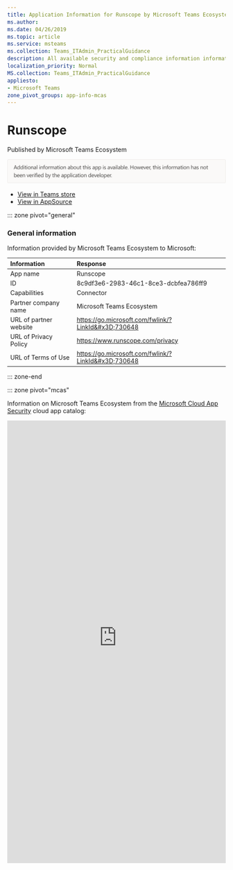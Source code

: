 ```yaml
---
title: Application Information for Runscope by Microsoft Teams Ecosystem
ms.author: 
ms.date: 04/26/2019
ms.topic: article
ms.service: msteams
ms.collection: Teams_ITAdmin_PracticalGuidance
description: All available security and compliance information information for Runscope, its data handling policies, its Microsoft Cloud App Security app catalog information, and security/compliance information in the CSA STAR registry.
localization_priority: Normal
MS.collection: Teams_ITAdmin_PracticalGuidance
appliesto:
- Microsoft Teams
zone_pivot_groups: app-info-mcas
---
```

# Runscope

Published by Microsoft Teams Ecosystem

![Non-attested image](./images/unattested.png)

* <a href="https://teams.microsoft.com/l/app/8c9df3e6-2983-46c1-8ce3-dcbfea786ff9" target="_blank">View in Teams store</a>
* <a href="https://appsource.microsoft.com/en-us/product/office/WA104381611" target="_blank">View in AppSource</a>

::: zone pivot="general"

### General information

Information provided by Microsoft Teams Ecosystem to Microsoft:

| **Information** | **Response** |
|:----------------|:-------------|
| App name | Runscope |
| ID | 8c9df3e6-2983-46c1-8ce3-dcbfea786ff9 |
| Capabilities | Connector |
| Partner company name | Microsoft Teams Ecosystem |
| URL of partner website | <https://go.microsoft.com/fwlink/?LinkId&#x3D;730648> |
| URL of Privacy Policy | <https://www.runscope.com/privacy> |
| URL of Terms of Use | <https://go.microsoft.com/fwlink/?LinkId&#x3D;730648> |

::: zone-end


::: zone pivot="mcas"

Information on Microsoft Teams Ecosystem from the [Microsoft Cloud App Security](https://www.microsoft.com/en-us/enterprise-mobility-security/cloud-app-security) cloud app catalog:

<iframe height='1020' title='Microsoft Cloud App Security Information' src='https://3ca685143b5b46b4b0e5266dadf2e97c.codepen.website/#/dashboard/30048' frameborder='no'  style='width: 100%;'>

<a href="https://3ca685143b5b46b4b0e5266dadf2e97c.codepen.website/#/dashboard/30048" target="_blank">View in a new tab</a>

::: zone-end

